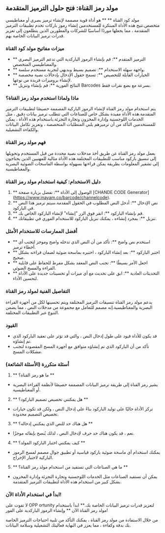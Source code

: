 ## مولد رمز القناة: فتح حلول الترميز المتقدمة

مولد كود القناة ** ** هو أداة قوية مصممة لإنشاء ترميز بصري أو مغناطيسي متخصص.تتيح هذه الأداة المبتكرة للمستخدمين إنشاء رموز باركات تخدم تطبيقات الترميز المتقدمة ، مما يجعلها موردًا أساسيًا للشركات والمطورين الذين يتطلعون إلى تعزيز قدرات ترميز البيانات الخاصة بهم.

### ميزات مفاتيح مولد كود القناة
- ** الترميز المتقدم **: قم بإنشاء الرموز الباركدية التي تدعم الترميز البصري والمغناطيسي المتخصص.
- ** واجهة سهلة الاستخدام **: تصميم بسيط وبديهي لتجربة مستخدم سلسة.
- ** الخيارات القابلة للتخصيص **: تسمح حقول الإدخال بإدخالات نصية مخصصة لإنشاء بروميزات فريدة من نوعها.
- ** النتائج الفورية **: قم بإنشاء وتنزيل Barcodes بسرعة مع بضع نقرات فقط.

### ماذا ولماذا استخدم مولد رمز القناة؟
يتم استخدام مولد رمز القناة لإنشاء الرموز الباركية المصممة خصيصًا لتطبيقات الترميز المتقدمة.هذه الأداة مفيدة بشكل خاص للصناعات التي تتطلب ترميز بيانات دقيق ، مثل الخدمات اللوجستية وإدارة المخزون وتجارة التجزئة.باستخدام هذه الأداة ، يمكن للمستخدمين التأكد من أن ترميزهم يلبي المتطلبات المتخصصة ، وتعزيز تكامل البيانات والكفاءة التشغيلية.

### فهم مولد رمز القناة
يعمل مولد رمز القناة عن طريق أخذ مدخلات نصية محددة من قبل المستخدم وتحويلها إلى تنسيق باركود مناسب للتطبيقات المختلفة.هذه الأداة مثالية للمهنيين الذين يحتاجون إلى تشفير المعلومات بطريقة يمكن قراءتها بسهولة بواسطة الماسحات الضوئية البصرية والمغناطيسية.

### دليل الاستخدام: كيفية استخدام مولد رمز القناة
1. ** الوصول إلى الأداة **: تفضل بزيارة صفحة [CHANDE CODE Generator] (https://www.inayam.co/barcode/channelcode).
2. ** نص الإدخال **: أدخل النص المطلوب في الحقول المقدمة.سيتم ترميز هذا النص في الباركود.
3. ** قم بإنشاء الباركود **: انقر فوق الزر "إنشاء" لإنشاء الباركود الخاص بك.
4. ** تنزيل **: بمجرد إنشاءه ، يمكنك تنزيل الباركود للاستخدام الفوري في تطبيقاتك.

### أفضل الممارسات للاستخدام الأمثل
- ** استخدم نص واضح **: تأكد من أن النص الذي تدخله واضح وموجز لتجنب أي أخطاء ترميز.
- ** اختبر الباركود **: بعد إنشاء الباركود ، اختبره بماسحة ضوئية لضمان قراءته بشكل صحيح.
- ** اجعل الأمر بسيطًا **: تجنب النص المعقد بشكل مفرط للحفاظ على قابلية القراءة والمسح الضوئي.
- ** التحديثات العادية **: ابق على تحديث مع أي ميزات أو تحسينات جديدة على الأداة لتحسين الأداء.

### التفاصيل الفنية لمولد رمز القناة
يدعم مولد رمز القناة تنسيقات الترميز المختلفة ويتم تحسينها لكل من أجهزة القراءة البصرية والمغناطيسية.إنه مصمم للتعامل مع مجموعة من مدخلات النص ، مما يضمن التنوع عبر التطبيقات المختلفة.

### القيود
- قد يكون للأداة قيود على طول إدخال النص ، والتي قد تؤثر على تعقيد الباركود الذي تم إنشاؤه.
- تأكد من أن الباركود الذي تم إنشاؤه متوافق مع أجهزة المسح المقصودة لتجنب مشكلات المسح.

### أسئلة متكررة (الأسئلة الشائعة)

1. ** ما هو رمز القناة؟ **
- يشير رمز القناة إلى طريقة ترميز البيانات المصممة خصيصًا لأنظمة القراءة البصرية أو المغناطيسية.

2. ** هل يمكنني تخصيص تصميم الباركود؟ **
- تركز الأداة حاليًا على توليد الباركود بناءً على إدخال النص ، ولكن قد تكون خيارات تخصيص التصميم محدودة.

3. ** هل هناك حد للنص الذي يمكنني إدخاله؟ **
- نعم ، قد يكون هناك حد حرف لإدخال النص ، لذلك يُنصح بإبقائه موجزًا.

4. ** كيف يمكنني اختبار الباركود المولد؟ **
- يمكنك استخدام أي ماسحة ضوئية باركود قياسية أو تطبيق جوال مصمم لمسح الرموز الباركية لاختبار الإخراج.

5. ** ما هي الصناعات التي تستفيد من استخدام مولد رمز القناة؟ **
- يمكن أن تستفيد الصناعات مثل الخدمات اللوجستية وتجارة التجزئة وإدارة المخزون بشكل كبير من استخدام هذه الأداة لتطبيقات الترميز المتقدمة.

### ابدأ في استخدام الأداة الآن!
لا تفوت على OPP ortunity لتعزيز قدرات ترميز البيانات الخاصة بك.** ابدأ باستخدام مولد رمز القناة الآن ** وإنشاء الرموز الباركدية على الفور!

من خلال الاستفادة من مولد رمز القناة ، يمكنك التأكد من تلبية احتياجات الترميز الخاصة بك بدقة وكفاءة ، مما يعزز في النهاية فعاليتك التشغيلية وسلامة البيانات.
